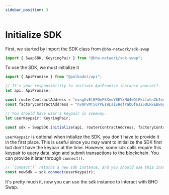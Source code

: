 ```yaml
---
sidebar_position: 3
---
```


# Initialize SDK

First, we started by import the SDK class from `@bho-network/sdk-swap`

```typescript
import { SwapSDK, KeyringPair } from "@bho-network/sdk-swap";
```

To use the SDK, we must initialize it

```typescript
import { ApiPromise } from "@polkadot/api";

// It's your responsibility to initiate ApiPromise instance yourself.
let api: ApiPromise;

const routerContractAddress = "nvngUvEtEPGeFSXeuY8EYxNW4wDtFkLfxhnZbTosFwbC5zxjZ";
const factoryContractAddress = "nvmPvMT56YPEs9LsiSHqfYabQf6J2SULHxEBw6gbHCzGMf18c";

// You should have user's keypair in someway.
let userKeypair: KeyringPair;

const sdk = SwapSDK.initialize(api, routerContractAddress, factoryContractAddress, userKeypair);
```

`userKeypair` is optional when intialize the SDK, you don't have to provide it in the first place. This is useful since you may want to initialize the SDK first but don't have the keypair at the time. However, some sdk calls require this keypair to query data, sign and submit transactions to the blockchain. You can provide it later through `connect()`.

```typescript
// `connect()` returns a new sdk instance, and you should use this instance instead of the old one.
const newSdk = sdk.connect(userKeypair);
```

It's pretty much it, now you can use the sdk instance to interact with BHO Swap.
